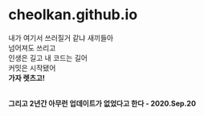 # cheolkan.github.io

내가 여기서 쓰러질거 같냐 새끼들아<br/>
넘어져도 쓰리고<br/>
인생은 길고 내 코드는 길어<br/>
커밋은 시작됐어<br/>
<b>가자 렛츠고!<b/>

<br/>
그리고 2년간 아무런 업데이트가 없었다고 한다 - 2020.Sep.20
